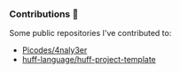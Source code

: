 ### Contributions 🔭

Some public repositories I've contributed to:

- [Picodes/4naly3er](https://github.com/Picodes/4naly3er/pull/40#pullrequestreview-1811457892)
- [huff-language/huff-project-template](https://github.com/huff-language/huff-project-template/pull/17)

<!--
**EperezOk/EperezOk** is a ✨ _special_ ✨ repository because its `README.md` (this file) appears on your GitHub profile.

Here are some ideas to get you started:

- 🔭 I’m currently working on ...
- 🌱 I’m currently learning ...
- 👯 I’m looking to collaborate on ...
- 🤔 I’m looking for help with ...
- 💬 Ask me about ...
- 📫 How to reach me: ...
- 😄 Pronouns: ...
- ⚡ Fun fact: ...
-->

